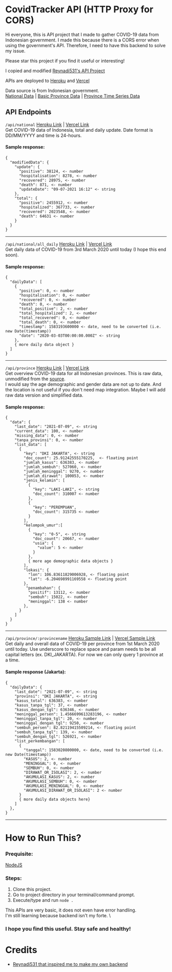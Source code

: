 # CovidTracker API (HTTP Proxy for CORS)

Hi everyone, this is API project that I made to gather COVID-19 data from Indonesian government.
I made this because there is a CORS error when using the government's API. Therefore, I need to have this backend to solve my issue.

Please star this project if you find it useful or interesting!

I copied and modified [Reynadi531's API Project](https://github.com/Reynadi531/api-covid19-indonesia-v2)

APIs are deployed to [Heroku](https://covidtracker-vincenth19-be.herokuapp.com/api) and [Vercel](https://covidtracker-backend.vercel.app/api/)

Data source is from Indonesian government. \
[National Data](https://data.covid19.go.id/public/api/update.json) | [Basic Province Data](https://data.covid19.go.id/public/api/prov.json) | [Province Time Series Data](https://data.covid19.go.id/public/api/prov_detail_ACEH.json)

## API Endpoints
`/api/national` [Heroku Link](https://covidtracker-backend.vercel.app/api/national/) | [Vercel Link](https://covidtracker-vincenth19-be.herokuapp.com/api/national) \
Get COVID-19 data of Indonesia, total and daily update. Date format is DD/MM/YYYY and time is 24-hours.
#### Sample response:
```
{
  "modifiedData": {
    "update": {
      "positive": 38124, <- number
      "hospitalisation": 8278, <- number
      "recovered": 28975, <- number
      "death": 871, <- number
      "updateDate": "09-07-2021 16:12" <- string
    },
    "total": {
      "positive": 2455912, <- number
      "hospitalized": 367733, <- number
      "recovered": 2023548, <- number
      "death": 64631 <- number
    }
  }
}
```
---
`/api/national/all_daily` [Heroku Link](https://covidtracker-backend.vercel.app/api/national/all_daily) | [Vercel Link](https://covidtracker-vincenth19-be.herokuapp.com/api/national/all_daily)
<br/> Get daily data of COVID-19 from 3rd March 2020 until today (I hope this end soon).
#### Sample response:
```
{
  "dailyData": [
    {
      "positive": 0, <- number
      "hospitalisation": 0, <- number
      "recovered": 0, <- number
      "death": 0, <- number
      "total_positive": 2, <- number
      "total_hospitalized": 2, <- number
      "total_recovered": 0, <- number
      "total_death": 0, <- number
      "timestamp": 1583193600000 <- date, need to be converted (i.e. new Date(timestamp))
      "date": "2020-03-03T00:00:00.000Z" <- string
    },
    { more daily data object }
  ]
}
```
---
`/api/province` [Heroku Link](https://covidtracker-backend.vercel.app/api/province) | [Vercel Link](https://covidtracker-vincenth19-be.herokuapp.com/api/province) \
Get overview COVID-19 data for all Indonesian provinces. This is raw data, unmodified from the [source](https://data.covid19.go.id/public/api/prov.json). \
I would say the age demographic and gender data are not up to date. And the location is not useful if you don't need map integration. Maybe I will add raw data version and simplified data.
#### Sample response:
```
{
  "data": {
    "last_date": "2021-07-09", <- string
    "current_data": 100, <- number
    "missing_data": 0, <- number
    "tanpa_provinsi": 0, <- number
    "list_data": [
      {
        "key": "DKI JAKARTA", <- string
        "doc_count": 25.91242555170225,  <- floating point
        "jumlah_kasus": 636383, <- number
        "jumlah_sembuh": 527060, <- number
        "jumlah_meninggal": 9270, <- number
        "jumlah_dirawat": 100053, <- number
        "jenis_kelamin": [
          {
            "key": "LAKI-LAKI", <- string
            "doc_count": 310007 <- number
          },
          {
            "key": "PEREMPUAN",
            "doc_count": 315735 <- number
          }
        ],
        "kelompok_umur":[
          {
            "key": "0-5", <- string
            "doc_count": 20667, <- number
            "usia": {
              "value": 5 <- number
            }
          },
          { more age demographic data objects }
        ],
        "lokasi": {
          "lon": 106.83611829006928, <- floating point
          "lat": -6.204698991169558 <- floating point
        },
         "penambahan": {
          "positif": 13112, <- number
          "sembuh": 15022, <- number
          "meninggal": 138 <- number
        },
      }
    ]
  }
}
```
---
`/api/province/:provincename` [Heroku Sample Link](https://covidtracker-backend.vercel.app/api/province/DKI_JAKARTA) | [Vercel Sample Link](https://covidtracker-vincenth19-be.herokuapp.com/api/province/DKI_JAKARTA)
<br/> Get daily and overall data of COVID-19 per province from 1st March 2020 until today. Use underscore to replace space and param needs to be all capital letters (ex. DKI_JAKARTA). For now we can only query 1 province at a time.
#### Sample response (Jakarta):
```
{
  "dailyData": {
    "last_date": "2021-07-09", <- string
    "provinsi": "DKI JAKARTA", <- string
    "kasus_total": 636383, <- number
    "kasus_tanpa_tgl": 37, <- number
    "kasus_dengan_tgl": 636346, <- number
    "meninggal_persen": 1.4566699613283196, <- number
    "meninggal_tanpa_tgl": 20, <- number
    "meninggal_dengan_tgl": 9250, <- number
    "sembuh_persen": 82.82119415509214, <- floating point
    "sembuh_tanpa_tgl": 139, <- number
    "sembuh_dengan_tgl": 526921, <- number
    "list_perkembangan": [
      {
        "tanggal": 1583020800000, <- date, need to be converted (i.e. new Date(timestamp))
        "KASUS": 2, <- number
        "MENINGGAL": 0, <- number
        "SEMBUH": 0, <- number
        "DIRAWAT_OR_ISOLASI": 2, <- number
        "AKUMULASI_KASUS": 2, <- number
        "AKUMULASI_SEMBUH": 0, <- number
        "AKUMULASI_MENINGGAL": 0, <- number
        "AKUMULASI_DIRAWAT_OR_ISOLASI": 2 <- number
      }
      { more daily data objects here}
    ]
  },
}
```
---
# How to Run This?
### Prequisite:
[NodeJS](http://google.com)

### Steps:
1. Clone this project.
2. Go to project directory in your terminal/command prompt.
3. Execute/type and run `node .`

This APIs are very basic, it does not even have error handling. \
I'm still learning because backend isn't my forte. \ 

### I hope you find this useful. Stay safe and healthy!

# Credits
- [Reynadi531 that inspired me to make my own backend](https://github.com/Reynadi531/api-covid19-indonesia-v2)

